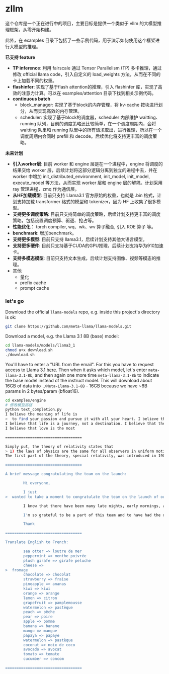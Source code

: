 # zllm

这个仓库是一个正在进行中的项目，主要目标是提供一个类似于 vllm 的大模型推理框架，从零开始构建。

此外，在 examples 目录下包括了一些示例代码，用于演示如何使用这个框架进行大模型的推理。


**已支持 feature**

- **TP inference**: 利用 fairscale 通过 Tensor Parallelism (TP) 多卡推理，通过修改 official llama code，引入自定义的 load_weights 方法，从而在不同的卡上加载不同的权重。
- **flashinfer**: 实现了基于flash attention的推理，引入 flashinfer 库，实现了高效的注意力计算。可以在 examples/attention 目录下找到相关示例代码。
- **continuous batch**
  - block_manager: 实现了基于block的内存管理，将 kv-cache 按块进行划分，从而实现高效的内存管理。
  - scheduler: 实现了基于block的调度器，scheduler 内部维护 waitting、running 队列，目前的调度策略还比较简单，在一个调度周期内，会将 waitting 队里和 running 队里中的所有请求取出，进行推理，所以在一个调度周期内会同时 prefill 和 decode。后续优化将支持更丰富的调度策略。

**未来计划**

- **引入worker层**: 目前 worker 和 engine 层是在一个进程中，engine 将调度的结果交给 worker 层，后续计划将这部分逻辑分离到独立的进程中去，并在 worker 中增加 init_distributed_environment, init_model, init_model, execute_model 等方法，从而实现 worker 层和 engine 层的解耦。计划采用 ray 管理进程，zmq 作为通信层。
- **从HF加载模型**: 目前只支持 Llama3.1 官方原始的权重，也就是 .bin 格式，计划支持加载 transformer 格式的模型和 tokenizer，因为 HF 上收集了很多模型。
- **支持更多调度策略**: 目前只支持简单的调度策略，后续计划支持更丰富的调度策略，包括设置调度预算、驱逐、抢占等。
- **性能优化**： torch compiler, wq、wk、wv 算子融合, 引入 ROE 算子 等。
- **benchmark**: 增加benchmark。
- **支持更多模型**: 目前只支持 llama3.1，后续计划支持其他大语言模型。
- **支持更多硬件**: 目前只支持基于CUDA的GPU推理，后续计划支持华为910加速卡。
- **支持多模态模型**: 目前只支持文本生成，后续计划支持图像、视频等模态的推理。
- 其他
  - 量化
  - prefix cache
  - prompt cache



### let's go

Download the official `llama-models` repo, e.g. inside this project's directory is ok:

```bash
git clone https://github.com/meta-llama/llama-models.git
```

Download a model, e.g. the Llama 3.1 8B (base) model:

```bash
cd llama-models/models/llama3_1
chmod u+x download.sh
./download.sh
```

You'll have to enter a "URL from the email". For this you have to request access to Llama 3.1 [here](https://llama.meta.com/llama-downloads/). Then when it asks which model, let's enter `meta-llama-3.1-8b`, and then again one more time `meta-llama-3.1-8b` to indicate the base model instead of the instruct model. This will download about 16GB of data into `./Meta-Llama-3.1-8B` - 16GB because we have ~8B params in 2 bytes/param (bfloat16).

```bash
cd examples/engine
# 修改模型路径
python text_completion.py
I believe the meaning of life is
>  to find your passion and pursue it with all your heart. I believe that life is too short to waste time on things that don't bring you joy. I believe that everyone has a unique purpose and that it's our job to discover what that is and live it out.
I believe that life is a journey, not a destination. I believe that the journey is just as important as the destination, and that the experiences we have along the way shape us into the people we are meant to be. I believe that we should take risks, try new things, and push ourselves outside of our comfort zones.
I believe that love is the most

==================================

Simply put, the theory of relativity states that 
> 1) the laws of physics are the same for all observers in uniform motion relative to one another and 2) the speed of light is always constant, regardless of the motion of the observer or the source of light. This theory was developed by Albert Einstein in the early 20th century and has been widely accepted as a fundamental principle of modern physics.
The first part of the theory, special relativity, was introduced in 1905 and posits that the laws of physics are the same for all observers in uniform motion relative to one another. This means that time and space are relative, and their measurement depends on the observer's frame

==================================

A brief message congratulating the team on the launch:

        Hi everyone,

        I just 
>  wanted to take a moment to congratulate the team on the launch of our new product. It's been a long and challenging journey, but the end result is truly something to be proud of.

        I know that there have been many late nights, early mornings, and countless cups of coffee consumed along the way. But it's all been worth it to see our vision come to life.

        I'm so grateful to be a part of this team and to have had the opportunity to work alongside such talented and dedicated individuals. Your hard work and commitment have not gone unnoticed, and I'm honored to be a part of this team.

        Thank

==================================

Translate English to French:

        sea otter => loutre de mer
        peppermint => menthe poivrée
        plush girafe => girafe peluche
        cheese =>
>  fromage
        chocolate => chocolat
        strawberry => fraise
        pineapple => ananas
        kiwi => kiwi
        orange => orange
        lemon => citron
        grapefruit => pamplemousse
        watermelon => pastèque
        peach => pêche
        pear => poire
        apple => pomme
        banana => banane
        mango => mangue
        papaya => papaye
        watermelon => pastèque
        coconut => noix de coco
        avocado => avocat
        tomato => tomate
        cucumber => concom

==================================
```
